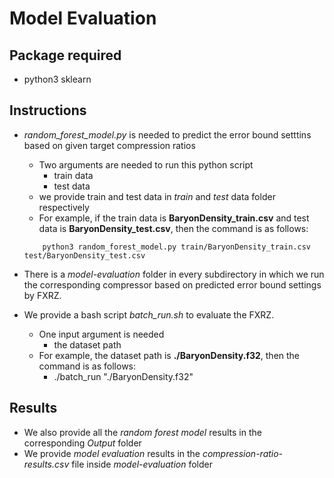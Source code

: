 
# Model Evaluation

## Package required
- python3 sklearn

## Instructions

- *random_forest_model.py* is needed to predict the error bound setttins based on given target compression ratios
	- Two arguments are needed to run this python script
		- train data
		- test data
	- we provide train and test data in *train* and *test* data folder respectively
	- For example, if the train data is **BaryonDensity_train.csv** and test data is **BaryonDensity_test.csv**, then the command is as follows:
	```	
		python3 random_forest_model.py train/BaryonDensity_train.csv test/BaryonDensity_test.csv
 	```
- There is a *model-evaluation* folder in every subdirectory in which we run the corresponding compressor based on predicted error bound settings by FXRZ.

- We provide a bash script *batch_run.sh* to evaluate the FXRZ.
	- One input argument is needed 
		- the dataset path
	- For example, the dataset path is **./BaryonDensity.f32**, then the command is as follows:
		- ./batch_run "./BaryonDensity.f32"

## Results

- We also provide all the *random forest model* results in the corresponding *Output* folder
- We provide *model evaluation* results in the *compression-ratio-results.csv* file inside *model-evaluation* folder
